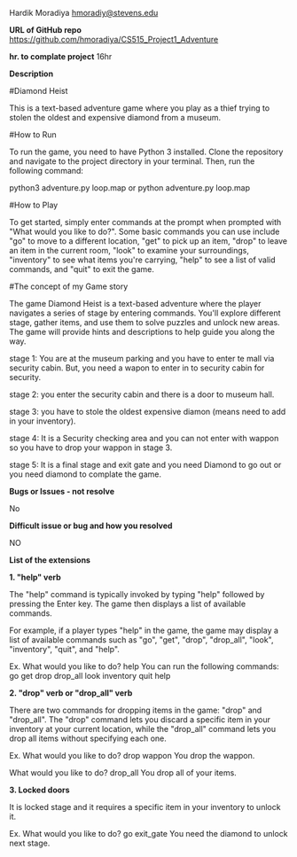Hardik Moradiya hmoradiy@stevens.edu

**URL of GitHub repo** https://github.com/hmoradiya/CS515_Project1_Adventure

**hr. to complate project** 16hr

**Description**

#Diamond Heist

This is a text-based adventure game where you play as a thief trying to stolen the oldest and expensive diamond from a museum.

#How to Run

To run the game, you need to have Python 3 installed. Clone the repository and navigate to the project directory in your terminal. Then, run the following command:

python3 adventure.py loop.map
or
python adventure.py loop.map

#How to Play

To get started, simply enter commands at the prompt when prompted with "What would you like to do?". Some basic commands you can use include "go" to move to a different location, "get" to pick up an item, "drop" to leave an item in the current room, "look" to examine your surroundings, "inventory" to see what items you're carrying, "help" to see a list of valid commands, and "quit" to exit the game.

#The concept of my Game story

The game Diamond Heist is a text-based adventure where the player navigates a series of stage by entering commands. You'll explore different stage, gather items, and use them to solve puzzles and unlock new areas. The game will provide hints and descriptions to help guide you along the way.

stage 1: You are at the museum parking and you have to enter te mall via security cabin. But, you need a wapon to enter in to security cabin for security. 

stage 2: you enter the security cabin and there is a door to museum hall.

stage 3: you have to stole the oldest expensive diamon (means need to add in your inventory).

stage 4: It is a Security checking area and you can not enter with wappon so you have to drop your wappon in stage 3.

stage 5: It is a final stage and exit gate and you need Diamond to go out or you need diamond to complate the game.

**Bugs or Issues - not resolve**

No

**Difficult issue or bug and how you resolved**

NO

**List of the extensions**

**1. "help" verb**

The "help" command is typically invoked by typing "help" followed by pressing the Enter key. The game then displays a list of available commands.

For example, if a player types "help" in the game, the game may display a list of available commands such as "go", "get", "drop", "drop_all", "look", "inventory", "quit", and "help".

Ex.
What would you like to do? help
You can run the following commands:
  go <direction>
  get <item>
  drop <item>
  drop_all
  look
  inventory
  quit
  help

**2. "drop" verb or "drop_all" verb**

There are two commands for dropping items in the game: "drop" and "drop_all". The "drop" command lets you discard a specific item in your inventory at your current location, while the "drop_all" command lets you drop all items without specifying each one.

Ex.
What would you like to do? drop wappon
You drop the wappon.

What would you like to do? drop_all
You drop all of your items.
   
**3. Locked doors** 

It is locked stage and it requires a specific item in your inventory to unlock it.

Ex.
What would you like to do? go exit_gate
You need the diamond to unlock next stage.